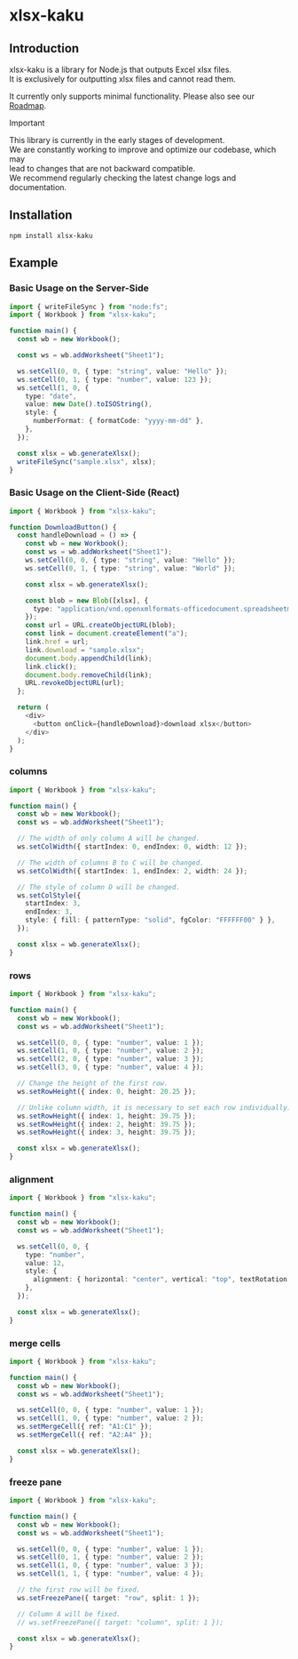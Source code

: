 # xlsx-kaku

## Introduction

xlsx-kaku is a library for Node.js that outputs Excel xlsx files.  
It is exclusively for outputting xlsx files and cannot read them.

It currently only supports minimal functionality.
Please also see our [Roadmap](https://github.com/motinados/xlsx-kaku/issues/1).

> [!IMPORTANT]  
> This library is currently in the early stages of development.  
> We are constantly working to improve and optimize our codebase, which may  
> lead to changes that are not backward compatible.  
> We recommend regularly checking the latest change logs and documentation.

## Installation

```
npm install xlsx-kaku
```

## Example

### Basic Usage on the Server-Side

```ts
import { writeFileSync } from "node:fs";
import { Workbook } from "xlsx-kaku";

function main() {
  const wb = new Workbook();

  const ws = wb.addWorksheet("Sheet1");

  ws.setCell(0, 0, { type: "string", value: "Hello" });
  ws.setCell(0, 1, { type: "number", value: 123 });
  ws.setCell(1, 0, {
    type: "date",
    value: new Date().toISOString(),
    style: {
      numberFormat: { formatCode: "yyyy-mm-dd" },
    },
  });

  const xlsx = wb.generateXlsx();
  writeFileSync("sample.xlsx", xlsx);
}
```

### Basic Usage on the Client-Side (React)

```ts
import { Workbook } from "xlsx-kaku";

function DownloadButton() {
  const handleDownload = () => {
    const wb = new Workbook();
    const ws = wb.addWorksheet("Sheet1");
    ws.setCell(0, 0, { type: "string", value: "Hello" });
    ws.setCell(0, 1, { type: "string", value: "World" });

    const xlsx = wb.generateXlsx();

    const blob = new Blob([xlsx], {
      type: "application/vnd.openxmlformats-officedocument.spreadsheetml.sheet",
    });
    const url = URL.createObjectURL(blob);
    const link = document.createElement("a");
    link.href = url;
    link.download = "sample.xlsx";
    document.body.appendChild(link);
    link.click();
    document.body.removeChild(link);
    URL.revokeObjectURL(url);
  };

  return (
    <div>
      <button onClick={handleDownload}>download xlsx</button>
    </div>
  );
}
```

### columns

```ts
import { Workbook } from "xlsx-kaku";

function main() {
  const wb = new Workbook();
  const ws = wb.addWorksheet("Sheet1");

  // The width of only column A will be changed.
  ws.setColWidth({ startIndex: 0, endIndex: 0, width: 12 });

  // The width of columns B to C will be changed.
  ws.setColWidth({ startIndex: 1, endIndex: 2, width: 24 });

  // The style of column D will be changed.
  ws.setColStyle({
    startIndex: 3,
    endIndex: 3,
    style: { fill: { patternType: "solid", fgColor: "FFFFFF00" } },
  });

  const xlsx = wb.generateXlsx();
}
```

### rows

```ts
import { Workbook } from "xlsx-kaku";

function main() {
  const wb = new Workbook();
  const ws = wb.addWorksheet("Sheet1");

  ws.setCell(0, 0, { type: "number", value: 1 });
  ws.setCell(1, 0, { type: "number", value: 2 });
  ws.setCell(2, 0, { type: "number", value: 3 });
  ws.setCell(3, 0, { type: "number", value: 4 });

  // Change the height of the first row.
  ws.setRowHeight({ index: 0, height: 20.25 });

  // Unlike column width, it is necessary to set each row individually.
  ws.setRowHeight({ index: 1, height: 39.75 });
  ws.setRowHeight({ index: 2, height: 39.75 });
  ws.setRowHeight({ index: 3, height: 39.75 });

  const xlsx = wb.generateXlsx();
}
```

### alignment

```ts
import { Workbook } from "xlsx-kaku";

function main() {
  const wb = new Workbook();
  const ws = wb.addWorksheet("Sheet1");

  ws.setCell(0, 0, {
    type: "number",
    value: 12,
    style: {
      alignment: { horizontal: "center", vertical: "top", textRotation: 90 },
    },
  });

  const xlsx = wb.generateXlsx();
}
```

### merge cells

```ts
import { Workbook } from "xlsx-kaku";

function main() {
  const wb = new Workbook();
  const ws = wb.addWorksheet("Sheet1");

  ws.setCell(0, 0, { type: "number", value: 1 });
  ws.setCell(1, 0, { type: "number", value: 2 });
  ws.setMergeCell({ ref: "A1:C1" });
  ws.setMergeCell({ ref: "A2:A4" });

  const xlsx = wb.generateXlsx();
}
```

### freeze pane

```ts
import { Workbook } from "xlsx-kaku";

function main() {
  const wb = new Workbook();
  const ws = wb.addWorksheet("Sheet1");

  ws.setCell(0, 0, { type: "number", value: 1 });
  ws.setCell(0, 1, { type: "number", value: 2 });
  ws.setCell(1, 0, { type: "number", value: 3 });
  ws.setCell(1, 1, { type: "number", value: 4 });

  // the first row will be fixed.
  ws.setFreezePane({ target: "row", split: 1 });

  // Column A will be fixed.
  // ws.setFreezePane({ target: "column", split: 1 });

  const xlsx = wb.generateXlsx();
}
```
